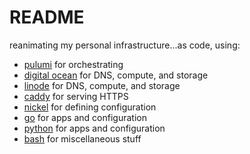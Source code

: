 # README

reanimating my personal infrastructure...as code, using:

- [pulumi](https://www.pulumi.com/) for orchestrating
- [digital ocean](https://www.digitalocean.com/) for DNS, compute, and storage
- [linode](https://www.linode.com/) for DNS, compute, and storage
- [caddy](https://caddyserver.com/) for serving HTTPS
- [nickel](https://nickel-lang.org/) for defining configuration
- [go](https://go.dev/) for apps and configuration
- [python](https://www.python.org/) for apps and configuration
- [bash](https://www.gnu.org/software/bash/) for miscellaneous stuff
